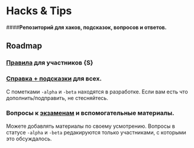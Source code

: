 # Hacks & Tips
####**Репозиторий для хаков, подсказок, вопросов и ответов.**

## Roadmap

### [Правила](rules) для участников {S}
### [Справка + подсказки](cheatsheets) для всех. 

С пометками `-alpha` и `-beta` находятся в разработке. Если вам есть что дополнить/подправить, не стесняйтесь.

### Вопросы к [экзаменам](exams)  и вспомогательные материалы.

Можете добавлять материалы по своему усмотрению. Вопросы в статусе `-alpha` и `-beta` редакируются только участниками, с которыми это обсуждалось.


